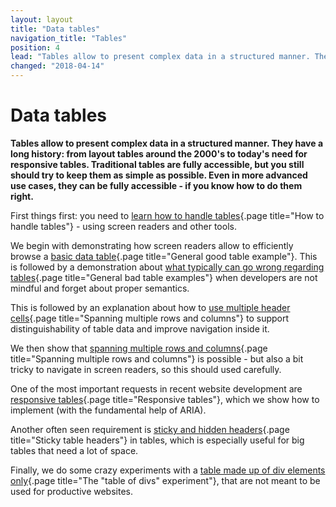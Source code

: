 ```yaml
---
layout: layout
title: "Data tables"
navigation_title: "Tables"
position: 4
lead: "Tables allow to present complex data in a structured manner. They have a long history: from layout tables around the 2000's to today's need for responsive tables. Traditional tables are fully accessible, but you still should try to keep them as simple as possible. Even in more advanced use cases, they can be fully accessible - if you know how to do them right."
changed: "2018-04-14"
---
```


# Data tables

**Tables allow to present complex data in a structured manner. They have a long history: from layout tables around the 2000's to today's need for responsive tables. Traditional tables are fully accessible, but you still should try to keep them as simple as possible. Even in more advanced use cases, they can be fully accessible - if you know how to do them right.**

First things first: you need to [learn how to handle tables](/examples/tables/handling){.page title="How to handle tables"} - using screen readers and other tools.

We begin with demonstrating how screen readers allow to efficiently browse a [basic data table](/examples/tables/good-example){.page title="General good table example"}. This is followed by a demonstration about [what typically can go wrong regarding tables](/examples/tables/bad-examples){.page title="General bad table examples"} when developers are not mindful and forget about proper semantics.

This is followed by an explanation about how to [use multiple header cells](/examples/tables/spanning-rows-cols){.page title="Spanning multiple rows and columns"} to support distinguishability of table data and improve navigation inside it.

We then show that [spanning multiple rows and columns](/examples/tables/spanning-rows-cols){.page title="Spanning multiple rows and columns"} is possible - but also a bit tricky to navigate in screen readers, so this should used carefully.

One of the most important requests in recent website development are [responsive tables](/examples/tables/responsive){.page title="Responsive tables"}, which we show how to implement (with the fundamental help of ARIA).

Another often seen requirement is [sticky and hidden headers](/examples/tables/sticky-headers){.page title="Sticky table headers"} in tables, which is especially useful for big tables that need a lot of space.

Finally, we do some crazy experiments with a [table made up of div elements only](/examples/tables/table-of-divs-experiment){.page title="The "table of divs" experiment"}, that are not meant to be used for productive websites.